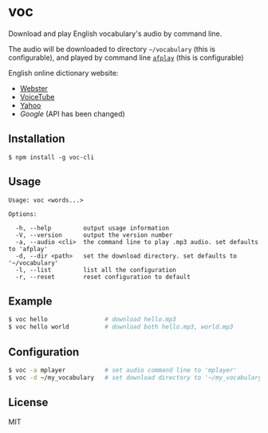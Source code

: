# voc

Download and play English vocabulary's audio by command line.

The audio will be downloaded to directory `~/vocabulary` (this is configurable), and played by command line [`afplay`](https://developer.apple.com/library/mac/documentation/Darwin/Reference/ManPages/man1/afplay.1.html) (this is configurable)

English online dictionary website:
 - [Webster](http://www.merriam-webster.com/)
 - [VoiceTube](https://tw.voicetube.com/definition/)
 - [Yahoo](http://tw.dictionary.search.yahoo.com)
 - _Google_ (API has been changed)

## Installation

```
$ npm install -g voc-cli
```

## Usage

```
Usage: voc <words...>

Options:

  -h, --help         output usage information
  -V, --version      output the version number
  -a, --audio <cli>  the command line to play .mp3 audio. set defaults to 'afplay'
  -d, --dir <path>   set the download directory. set defaults to '~/vocabulary'
  -l, --list         list all the configuration
  -r, --reset        reset configuration to default
```

## Example

```bash
$ voc hello                # download hello.mp3
$ voc hello world          # download both hello.mp3, world.mp3
```

## Configuration

```bash
$ voc -a mplayer           # set audio command line to 'mplayer'
$ voc -d ~/my_vocabulary   # set download directory to '~/my_vocabulary'
```

## License

MIT

